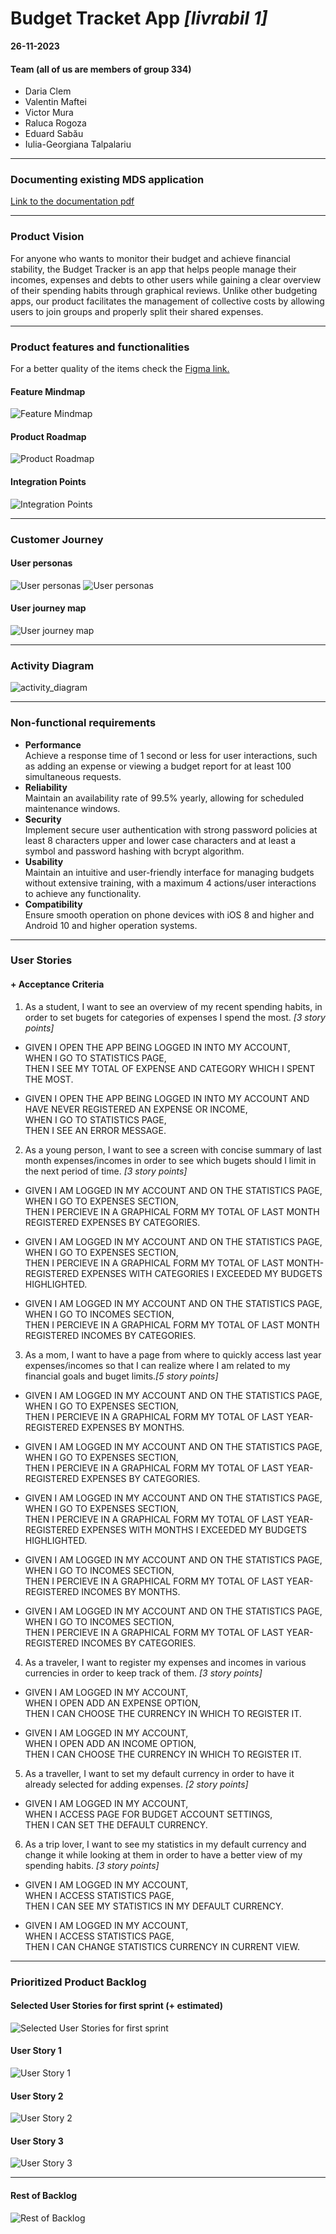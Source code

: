 

# Budget Tracket App *[livrabil 1]*
**26-11-2023**

#### Team (all of us are members of group 334)
- Daria Clem
- Valentin Maftei 
- Victor Mura
- Raluca Rogoza
- Eduard Sabău
- Iulia-Georgiana Talpalariu

___
### Documenting existing MDS application
[Link to the documentation pdf](./mds_existing_app.pdf)

___
### Product Vision
For anyone who wants to monitor their budget and achieve financial stability, the Budget Tracker is an app that helps people manage their incomes, expenses and debts to other users while gaining a clear overview of their spending habits through graphical reviews. Unlike other budgeting apps, our product facilitates the management of collective costs by allowing users to join groups and properly split their shared expenses.
___
### Product features and functionalities
For a better quality of the items check the [Figma link.](https://www.figma.com/file/t1Nv4sIAPO4dklhro59N56/Budget-Tracker?type=whiteboard&node-id=0%3A1&t=k0Irlfbz6AjT8F5K-1)
#### Feature Mindmap
![Feature Mindmap](./diagrams-screenshots/feature_mindmap.jpg)

#### Product Roadmap
![Product Roadmap](./diagrams-screenshots/roadmap.png)

#### Integration Points
![Integration Points](./diagrams-screenshots/integration_points.png)

___
### Customer Journey
#### User personas
![User personas](./diagrams-screenshots/student.png)
![User personas](./diagrams-screenshots/product-owner.png)

#### User journey map
![User journey map](./diagrams-screenshots/user_journey_map.png)

___
### Activity Diagram
![activity_diagram](./diagrams-screenshots/activity_diagram.jpg)

---
### Non-functional requirements
- **Performance**\
Achieve a response time of 1 second or less for user interactions, such as adding an expense or viewing a budget report for at least 100 simultaneous requests.
- **Reliability**\
Maintain an availability rate of 99.5% yearly, allowing for scheduled maintenance windows.
- **Security**\
Implement secure user authentication with strong password policies at least 8 characters upper and lower case characters and at least a symbol and password hashing with bcrypt algorithm.
- **Usability**\
Maintain an intuitive and user-friendly interface for managing budgets without extensive training, with a maximum 4 actions/user interactions to achieve any functionality.
- **Compatibility**\
Ensure smooth operation on phone devices with iOS 8 and higher and Android 10 and higher operation systems.

___
### User Stories
#### + Acceptance Criteria

1. As a student, I want to see an overview of my recent spending habits, in order to set bugets for categories of expenses I spend the most. *[3 story points]*

- GIVEN I OPEN THE APP BEING LOGGED IN INTO MY ACCOUNT,\
WHEN I GO TO STATISTICS PAGE,\
THEN I SEE MY TOTAL OF EXPENSE AND CATEGORY WHICH I SPENT THE MOST.

- GIVEN I OPEN THE APP BEING LOGGED IN INTO MY ACCOUNT AND HAVE NEVER REGISTERED AN EXPENSE OR INCOME,\
WHEN I GO TO STATISTICS PAGE,\
THEN I SEE AN ERROR MESSAGE.

2. As a young person, I want to see a screen with concise summary of last month expenses/incomes in order to see which bugets should I limit in the next period of time. *[3 story points]*

- GIVEN I AM LOGGED IN MY ACCOUNT AND ON THE STATISTICS PAGE,\
WHEN I GO TO EXPENSES SECTION,\
THEN I PERCIEVE IN A GRAPHICAL FORM MY TOTAL OF LAST MONTH REGISTERED EXPENSES BY CATEGORIES.

- GIVEN I AM LOGGED IN MY ACCOUNT AND ON THE STATISTICS PAGE,\
WHEN I GO TO EXPENSES SECTION,\
THEN I PERCIEVE IN A GRAPHICAL FORM MY TOTAL OF LAST MONTH-REGISTERED EXPENSES WITH CATEGORIES I EXCEEDED MY BUDGETS HIGHLIGHTED.

- GIVEN I AM LOGGED IN MY ACCOUNT AND ON THE STATISTICS PAGE,\
WHEN I GO TO INCOMES SECTION,\
THEN I PERCIEVE IN A GRAPHICAL FORM MY TOTAL OF LAST MONTH REGISTERED INCOMES BY CATEGORIES.

3. As a mom, I want to have a page from where to quickly access last year expenses/incomes so that I can realize where I am related to my financial goals and buget limits.*[5 story points]*

- GIVEN I AM LOGGED IN MY ACCOUNT AND ON THE STATISTICS PAGE,\
WHEN I GO TO EXPENSES SECTION, \
THEN I PERCIEVE IN A GRAPHICAL FORM MY TOTAL OF LAST YEAR-REGISTERED EXPENSES BY MONTHS.

- GIVEN I AM LOGGED IN MY ACCOUNT AND ON THE STATISTICS PAGE,\
WHEN I GO TO EXPENSES SECTION, \
THEN I PERCIEVE IN A GRAPHICAL FORM MY TOTAL OF LAST YEAR-REGISTERED EXPENSES BY CATEGORIES.

- GIVEN I AM LOGGED IN MY ACCOUNT AND ON THE STATISTICS PAGE,\
WHEN I GO TO EXPENSES SECTION,\
THEN I PERCIEVE IN A GRAPHICAL FORM MY TOTAL OF LAST YEAR-REGISTERED EXPENSES WITH MONTHS I EXCEEDED MY BUDGETS HIGHLIGHTED.

- GIVEN I AM LOGGED IN MY ACCOUNT AND ON THE STATISTICS PAGE,\
WHEN I GO TO INCOMES SECTION, \
THEN I PERCIEVE IN A GRAPHICAL FORM MY TOTAL OF LAST YEAR-REGISTERED INCOMES BY MONTHS.

- GIVEN I AM LOGGED IN MY ACCOUNT AND ON THE STATISTICS PAGE,\
WHEN I GO TO INCOMES SECTION, \
THEN I PERCIEVE IN A GRAPHICAL FORM MY TOTAL OF LAST YEAR-REGISTERED INCOMES BY CATEGORIES.

4. As a traveler, I want to register my expenses and incomes in various currencies in order to keep track of them.  *[3 story points]*

- GIVEN  I AM LOGGED IN MY ACCOUNT,\
WHEN I OPEN ADD AN EXPENSE OPTION,\
THEN I CAN CHOOSE THE CURRENCY IN WHICH TO REGISTER IT.

- GIVEN  I AM LOGGED IN MY ACCOUNT,\
WHEN I OPEN ADD AN INCOME OPTION,\
THEN I CAN CHOOSE THE CURRENCY IN WHICH TO REGISTER IT.

5. As a traveller, I want to set my default currency in order to have it already selected for adding expenses. *[2 story points]*

- GIVEN  I AM LOGGED IN MY ACCOUNT,\
WHEN I ACCESS PAGE FOR BUDGET ACCOUNT SETTINGS,\
THEN I CAN SET THE DEFAULT CURRENCY.

6. As a trip lover, I want to see my statistics in my default currency and change it while looking at them in order to have a better view of my spending habits. *[3 story points]*

- GIVEN  I AM LOGGED IN MY ACCOUNT,\
WHEN I ACCESS STATISTICS PAGE,\
THEN I CAN SEE MY STATISTICS IN MY DEFAULT CURRENCY.

- GIVEN  I AM LOGGED IN MY ACCOUNT,\
WHEN I ACCESS STATISTICS PAGE,\
THEN I CAN CHANGE STATISTICS CURRENCY IN CURRENT VIEW.

___
### Prioritized Product Backlog
#### Selected User Stories for first sprint (+ estimated)
![Selected User Stories for first sprint](./diagrams-screenshots/backlog-first-sprint.png)
#### User Story 1
![User Story 1](./diagrams-screenshots/backlog_first_user_story_sprin1.png)
#### User Story 2
![User Story 2](./diagrams-screenshots/backlog_2nd_user_story_sprint1.png)
#### User Story 3
![User Story 3](./diagrams-screenshots/backlog_3rd_user_story_sprint1.png)
___
#### Rest of Backlog
![Rest of Backlog](./diagrams-screenshots/rest-of-backlog.png)
